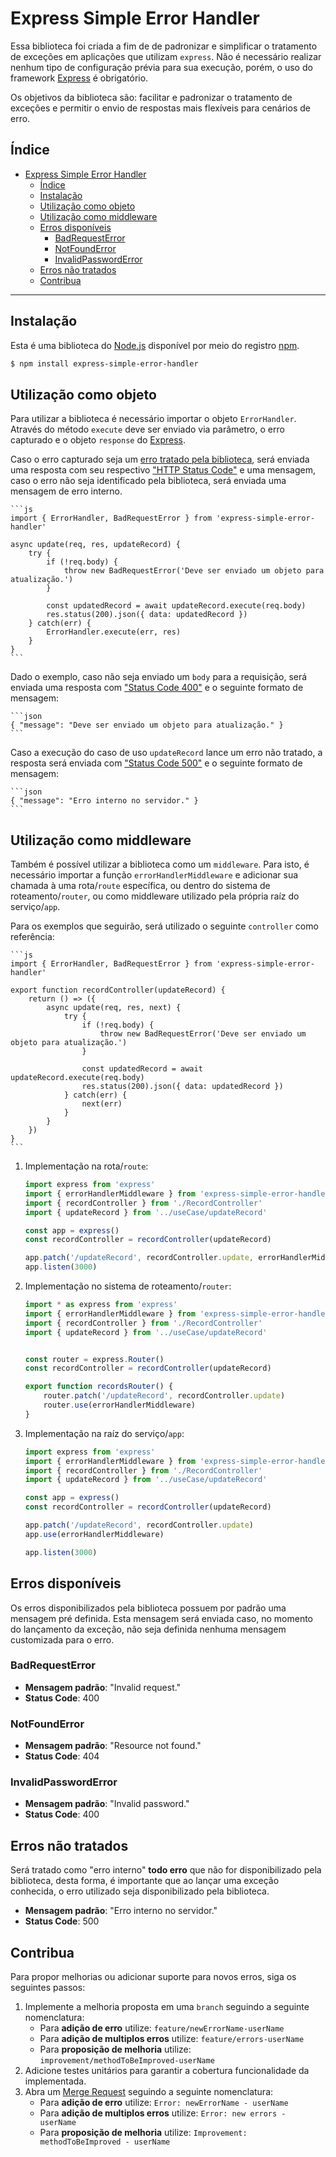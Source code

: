 # Express Simple Error Handler

Essa biblioteca foi criada a fim de de padronizar e simplificar o tratamento de exceções em aplicações que utilizam `express`. Não é necessário realizar nenhum tipo de configuração prévia para sua execução, porém, o uso do framework [Express](https://www.npmjs.com/package/express) é obrigatório.

Os objetivos da biblioteca são: facilitar e padronizar o tratamento de exceções e permitir o envio de respostas mais flexíveis para cenários de erro.

## Índice

- [Express Simple Error Handler](#express-simple-error-handler)
  - [Índice](#índice)
  - [Instalação](#instalação)
  - [Utilização como objeto](#utilização-como-objeto)
  - [Utilização como middleware](#utilização-como-middleware)
  - [Erros disponíveis](#erros-disponíveis)
    - [BadRequestError](#badrequesterror)
    - [NotFoundError](#notfounderror)
    - [InvalidPasswordError](#invalidpassworderror)
  - [Erros não tratados](#erros-não-tratados)
  - [Contribua](#contribua)

---
## Instalação

Esta é uma biblioteca do [Node.js](https://nodejs.org/download/release/v12.18.2/) disponível por meio do registro [npm](https://www.npmjs.com/).

```bash
$ npm install express-simple-error-handler
```

## Utilização como objeto

Para utilizar a biblioteca é necessário importar o objeto `ErrorHandler`. Através do método `execute` deve ser enviado via parâmetro, o erro capturado e o objeto `response` do [Express](https://www.npmjs.com/package/express).

Caso o erro capturado seja um [erro tratado pela biblioteca](#erros-disponíveis), será enviada uma resposta com seu respectivo ["HTTP Status Code"](https://developer.mozilla.org/en-US/docs/Web/HTTP/Status) e uma mensagem, caso o erro não seja identificado pela biblioteca, será enviada uma mensagem de erro interno.

    ```js
    import { ErrorHandler, BadRequestError } from 'express-simple-error-handler'

    async update(req, res, updateRecord) {
        try {
            if (!req.body) {
                throw new BadRequestError('Deve ser enviado um objeto para atualização.')
            }

            const updatedRecord = await updateRecord.execute(req.body)
            res.status(200).json({ data: updatedRecord })
        } catch(err) {
            ErrorHandler.execute(err, res)
        }
    }
    ```

Dado o exemplo, caso não seja enviado um `body` para a requisição, será enviada uma resposta com ["Status Code 400"](https://developer.mozilla.org/en-US/docs/Web/HTTP/Status/400) e o seguinte formato de mensagem:

    ```json
    { "message": "Deve ser enviado um objeto para atualização." }
    ```

Caso a execução do caso de uso `updateRecord` lance um erro não tratado, a resposta será enviada com ["Status Code 500"](https://developer.mozilla.org/en-US/docs/Web/HTTP/Status/500) e o seguinte formato de mensagem:

    ```json
    { "message": "Erro interno no servidor." }
    ```

## Utilização como middleware

Também é possível utilizar a biblioteca como um `middleware`. Para isto, é necessário importar a função `errorHandlerMiddleware` e adicionar sua chamada à uma rota/`route` específica, ou dentro do sistema de roteamento/`router`, ou como middleware utilizado pela própria raíz do serviço/`app`.

Para os exemplos que seguirão, será utilizado o seguinte `controller` como referência:

    ```js
    import { ErrorHandler, BadRequestError } from 'express-simple-error-handler'

    export function recordController(updateRecord) {
        return () => ({
            async update(req, res, next) {
                try {
                    if (!req.body) {
                        throw new BadRequestError('Deve ser enviado um objeto para atualização.')
                    }

                    const updatedRecord = await updateRecord.execute(req.body)
                    res.status(200).json({ data: updatedRecord })
                } catch(err) {
                    next(err)
                }
            }
        })
    }
    ```

1. Implementação na rota/`route`:
    ```js
    import express from 'express'
    import { errorHandlerMiddleware } from 'express-simple-error-handler'
    import { recordController } from './RecordController'
    import { updateRecord } from '../useCase/updateRecord'

    const app = express()
    const recordController = recordController(updateRecord)

    app.patch('/updateRecord', recordController.update, errorHandlerMiddleware)
    app.listen(3000)
    ```
2. Implementação no sistema de roteamento/`router`:
    ```js
    import * as express from 'express'
    import { errorHandlerMiddleware } from 'express-simple-error-handler'
    import { recordController } from './RecordController'
    import { updateRecord } from '../useCase/updateRecord'


    const router = express.Router()
    const recordController = recordController(updateRecord)

    export function recordsRouter() {
        router.patch('/updateRecord', recordController.update)
        router.use(errorHandlerMiddleware)
    }
    ```
3. Implementação na raíz do serviço/`app`:
    ```js
    import express from 'express'
    import { errorHandlerMiddleware } from 'express-simple-error-handler'
    import { recordController } from './RecordController'
    import { updateRecord } from '../useCase/updateRecord'

    const app = express()
    const recordController = recordController(updateRecord)

    app.patch('/updateRecord', recordController.update)
    app.use(errorHandlerMiddleware)

    app.listen(3000)
    ```

## Erros disponíveis

Os erros disponibilizados pela biblioteca possuem por padrão uma mensagem pré definida. Esta mensagem será enviada caso, no momento do lançamento da exceção, não seja definida nenhuma mensagem customizada para o erro.
### BadRequestError

- **Mensagem padrão**: "Invalid request."
- **Status Code**: 400

### NotFoundError

- **Mensagem padrão**: "Resource not found."
- **Status Code**: 404

### InvalidPasswordError

- **Mensagem padrão**: "Invalid password."
- **Status Code**: 400

## Erros não tratados

Será tratado como "erro interno" **todo erro** que não for disponibilizado pela biblioteca, desta forma, é importante que ao lançar uma exceção conhecida, o erro utilizado seja disponibilizado pela biblioteca.

- **Mensagem padrão**: "Erro interno no servidor."
- **Status Code**: 500

## Contribua

Para propor melhorias ou adicionar suporte para novos erros, siga os seguintes passos:

1. Implemente a melhoria proposta em uma `branch` seguindo a seguinte nomenclatura:
    - Para **adição de erro** utilize: `feature/newErrorName-userName`
    - Para **adição de multiplos erros** utilize: `feature/errors-userName`
    - Para **proposição de melhoria** utilize: `improvement/methodToBeImproved-userName`
2. Adicione testes unitários para garantir a cobertura funcionalidade da implementada.
3. Abra um [Merge Request](https://docs.gitlab.com/ee/user/project/merge_requests/) seguindo a seguinte nomenclatura:
    - Para **adição de erro** utilize: `Error: newErrorName - userName`
    - Para **adição de multiplos erros** utilize: `Error: new errors - userName`
    - Para **proposição de melhoria** utilize: `Improvement: methodToBeImproved - userName`
